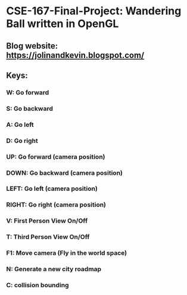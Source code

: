 # CSE-167-Final-Project: Wandering Ball written in OpenGL
## Blog website: https://jolinandkevin.blogspot.com/  
## Keys:
### W: Go forward
### S: Go backward
### A: Go left
### D: Go right
### UP: Go forward (camera position)
### DOWN: Go backward (camera position)
### LEFT: Go left (camera position)
### RIGHT: Go right (camera position)
### V: First Person View On/Off
### T: Third Person View On/Off
### F1: Move camera (Fly in the world space)
### N: Generate a new city roadmap
### C: collision bounding
